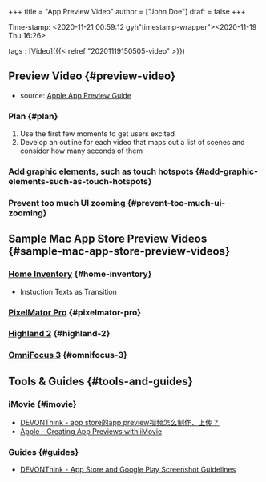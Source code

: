 +++
title = "App Preview Video"
author = ["John Doe"]
draft = false
+++

Time-stamp: <2020-11-21 00:59:12 gyh"timestamp-wrapper"><span class="timestamp">&lt;2020-11-19 Thu 16:26&gt;</span></span>

tags
: [Video]({{< relref "20201119150505-video" >}})


## Preview Video {#preview-video}

-   source: [Apple App Preview Guide](https://developer.apple.com/app-store/app-previews/)


### Plan {#plan}

1.  Use the first few moments to get users excited
2.  Develop an outline for each video that maps out a list of scenes and consider how many seconds of them


### Add graphic elements, such as touch hotspots {#add-graphic-elements-such-as-touch-hotspots}


### Prevent too much UI zooming {#prevent-too-much-ui-zooming}


## Sample Mac App Store Preview Videos {#sample-mac-app-store-preview-videos}


### [Home Inventory](https://apps.apple.com/us/app/home-inventory/id413564952?mt=12) {#home-inventory}

-   Instuction Texts as Transition


### [PixelMator Pro](https://apps.apple.com/us/app/pixelmator-pro/id1289583905?mt=12) {#pixelmator-pro}


### [Highland 2](https://apps.apple.com/us/app/highland-2/id1171820258?mt=12) {#highland-2}


### [OmniFocus 3](https://apps.apple.com/us/app/omnifocus-3/id1346203938?mt=12) {#omnifocus-3}


## Tools & Guides {#tools-and-guides}


### iMovie {#imovie}

-   [DEVONThink - app store的app preview视频怎么制作、上传？](//07255AC5-C38C-41C6-BDB5-10B689CB7E67)
-   [Apple - Creating App Previews with iMovie](https://developer.apple.com/support/imovie/)


### Guides {#guides}

-   [DEVONThink - App Store and Google Play Screenshot Guidelines](//863439EF-0E99-4429-809F-02E605855603)
